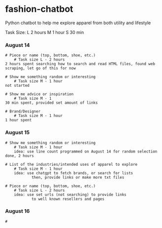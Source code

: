 # fashion-chatbot
 Python chatbot to help me explore apparel from both utility and lifestyle

Task Size:
L 2 hours
M 1 hour
S 30 min

### August 14
    # Piece or name (top, bottom, shoe, etc.)
        # Task size L - 2 hours 
    2 hours spent searching how to search and read HTML files, found web scraping, let go of this for now

    # Show me something random or interesting
        # Task size M - 1 hour
    not started

    # Show me advice or inspiration
        # Task size M - 1 
    30 min spent, provided set amount of links 

    # Brand/Designer
        # Task size M - 1 hour
    1 hour spent 

### August 15 
    # Show me something random or interesting
        # Task size M - 1 hour
        idea: use line count programmed on August 14 for random selection
    done, 2 hours

    # List of the industries/intended uses of apparel to explore
        # Task size M - 1 hour 
        idea: use chatgpt to fetch brands, or search for lists
                then, provide links or make more txt files

    # Piece or name (top, bottom, shoe, etc.)
        # Task size L - 2 hours 
        idea: use set urls (not searching) to provide links 
                to well known resellers and pages

### August 16
    # 